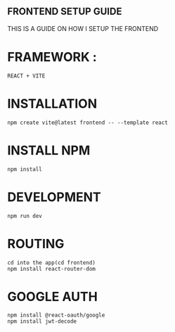 ## FRONTEND SETUP GUIDE
 THIS IS A GUIDE ON HOW I SETUP THE FRONTEND

# FRAMEWORK :
    REACT + VITE

# INSTALLATION 
    npm create vite@latest frontend -- --template react

# INSTALL NPM 
    npm install

# DEVELOPMENT
    npm run dev

# ROUTING
    cd into the app(cd frontend)
    npm install react-router-dom

# GOOGLE AUTH
    npm install @react-oauth/google
    npm install jwt-decode